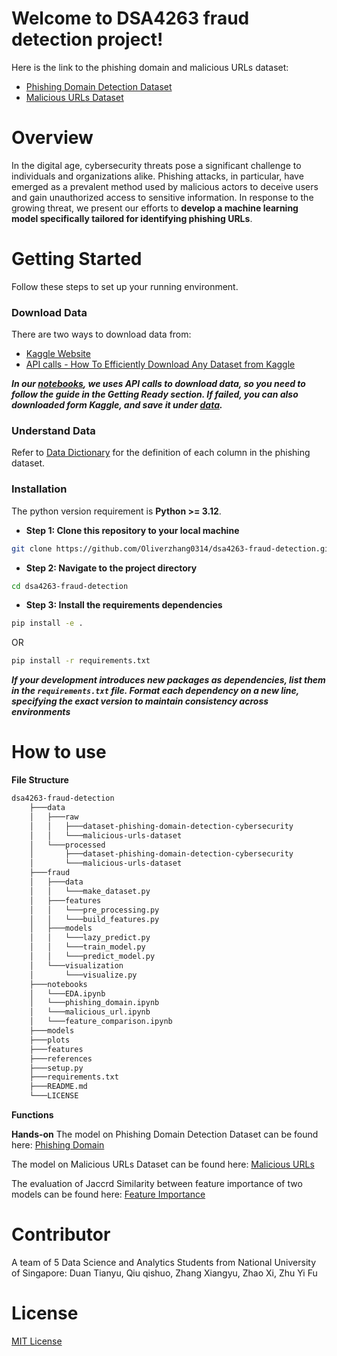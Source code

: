# Welcome to DSA4263 fraud detection project!

Here is the link to the phishing domain and malicious URLs dataset:
- [Phishing Domain Detection Dataset](https://www.kaggle.com/datasets/michellevp/dataset-phishing-domain-detection-cybersecurity)
- [Malicious URLs Dataset](https://www.kaggle.com/datasets/sid321axn/malicious-urls-dataset)

# Overview
In the digital age, cybersecurity threats pose a significant challenge to individuals and organizations alike. Phishing attacks, in particular, have emerged as a prevalent method used by malicious actors to deceive users and gain unauthorized access to sensitive information. In response to the growing threat, we present our efforts to **develop a machine learning model specifically tailored for identifying phishing URLs**.

# Getting Started
Follow these steps to set up your running environment.

### Download Data
There are two ways to download data from:
- [Kaggle Website](https://www.kaggle.com/)
- [API calls - How To Efficiently Download Any Dataset from Kaggle](https://ravi-chan.medium.com/how-to-download-any-data-set-from-kaggle-7e2adc152d7f)  

***In our [notebooks](notebooks/), we uses API calls to download data, so you need to follow the guide in the **Getting Ready** section. If failed, you can also downloaded form Kaggle, and save it under [data](data/).***

### Understand Data
Refer to [Data Dictionary](references/datadictionary.txt) for the definition of each column in the phishing dataset.

### Installation
The python version requirement is **Python >= 3.12**.

- **Step 1: Clone this repository to your local machine**
```bash
git clone https://github.com/Oliverzhang0314/dsa4263-fraud-detection.git
```

- **Step 2: Navigate to the project directory**
```bash
cd dsa4263-fraud-detection
```

- **Step 3: Install the requirements dependencies**
```bash
pip install -e .
```
OR
```bash
pip install -r requirements.txt
```

***If your development introduces new packages as dependencies, list them in the `requirements.txt` file. Format each dependency on a new line, specifying the exact version to maintain consistency across environments***

# How to use
**File Structure**
```bash
dsa4263-fraud-detection
    ├───data
    │   ├───raw
    │   │   ├───dataset-phishing-domain-detection-cybersecurity
    │   │   └───malicious-urls-dataset
    │   └───processed
    │       ├───dataset-phishing-domain-detection-cybersecurity
    │       └───malicious-urls-dataset
    ├───fraud
    │   ├───data
    │   │   └───make_dataset.py
    │   ├───features
    │   │   └───pre_processing.py
    │   │   └───build_features.py
    │   ├───models
    │   │   └───lazy_predict.py
    │   │   └───train_model.py
    │   │   └───predict_model.py
    │   └───visualization
    │       └───visualize.py
    ├───notebooks
    │   └───EDA.ipynb
    │   └───phishing_domain.ipynb
    │   └───malicious_url.ipynb
    │   └───feature_comparison.ipynb
    ├───models
    ├───plots
    ├───features
    ├───references
    ├───setup.py
    ├───requirements.txt
    ├───README.md
    └───LICENSE

```

**Functions**


**Hands-on**
The model on Phishing Domain Detection Dataset can be found here: [Phishing Domain](notebooks/phishing_domain.ipynb)

The model on Malicious URLs Dataset can be found here: [Malicious URLs](notebooks/malicious_url.ipynb)

The evaluation of Jaccrd Similarity between feature importance of two models can be found here: [Feature Importance](notebooks/feature_comparison.ipynb)

# Contributor
A team of 5 Data Science and Analytics Students from National University of Singapore: Duan Tianyu, Qiu qishuo, Zhang Xiangyu, Zhao Xi, Zhu Yi Fu

# License
[MIT License](LICENSE)